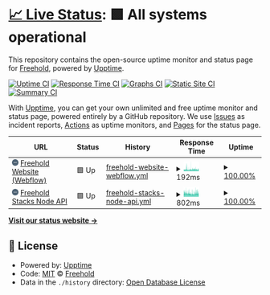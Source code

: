 # [📈 Live Status](https://JoinFreehold.github.io/freehold-status): <!--live status--> **🟩 All systems operational**

This repository contains the open-source uptime monitor and status page for [Freehold](https://joinfreehold.com), powered by [Upptime](https://github.com/upptime/upptime).

[![Uptime CI](https://github.com/JoinFreehold/freehold-status/workflows/Uptime%20CI/badge.svg)](https://github.com/upptime/upptime/actions?query=workflow%3A%22Uptime+CI%22)
[![Response Time CI](https://github.com/JoinFreehold/freehold-status/workflows/Response%20Time%20CI/badge.svg)](https://github.com/upptime/upptime/actions?query=workflow%3A%22Response+Time+CI%22)
[![Graphs CI](https://github.com/JoinFreehold/freehold-status/workflows/Graphs%20CI/badge.svg)](https://github.com/upptime/upptime/actions?query=workflow%3A%22Graphs+CI%22)
[![Static Site CI](https://github.com/JoinFreehold/freehold-status/workflows/Static%20Site%20CI/badge.svg)](https://github.com/upptime/upptime/actions?query=workflow%3A%22Static+Site+CI%22)
[![Summary CI](https://github.com/JoinFreehold/freehold-status/workflows/Summary%20CI/badge.svg)](https://github.com/upptime/upptime/actions?query=workflow%3A%22Summary+CI%22)

With [Upptime](https://upptime.js.org), you can get your own unlimited and free uptime monitor and status page, powered entirely by a GitHub repository. We use [Issues](https://github.com/JoinFreehold/freehold-status/issues) as incident reports, [Actions](https://github.com/JoinFreehold/freehold-status/actions) as uptime monitors, and [Pages](https://JoinFreehold.github.io/freehold-status) for the status page.

<!--start: status pages-->
<!-- This summary is generated by Upptime (https://github.com/upptime/upptime) -->
<!-- Do not edit this manually, your changes will be overwritten -->
<!-- prettier-ignore -->
| URL | Status | History | Response Time | Uptime |
| --- | ------ | ------- | ------------- | ------ |
| <img alt="" src="https://raw.githubusercontent.com/JoinFreehold/freehold-status/master/assets/freehold-icon-blue.png" height="13"> [Freehold Website (Webflow)](https://www.joinfreehold.com) | 🟩 Up | [freehold-website-webflow.yml](https://github.com/JoinFreehold/freehold-status/commits/HEAD/history/freehold-website-webflow.yml) | <details><summary><img alt="Response time graph" src="./graphs/freehold-website-webflow/response-time-week.png" height="20"> 192ms</summary><br><a href="https://status.joinfreehold.com/history/freehold-website-webflow"><img alt="Response time 218" src="https://img.shields.io/endpoint?url=https%3A%2F%2Fraw.githubusercontent.com%2FJoinFreehold%2Ffreehold-status%2FHEAD%2Fapi%2Ffreehold-website-webflow%2Fresponse-time.json"></a><br><a href="https://status.joinfreehold.com/history/freehold-website-webflow"><img alt="24-hour response time 184" src="https://img.shields.io/endpoint?url=https%3A%2F%2Fraw.githubusercontent.com%2FJoinFreehold%2Ffreehold-status%2FHEAD%2Fapi%2Ffreehold-website-webflow%2Fresponse-time-day.json"></a><br><a href="https://status.joinfreehold.com/history/freehold-website-webflow"><img alt="7-day response time 192" src="https://img.shields.io/endpoint?url=https%3A%2F%2Fraw.githubusercontent.com%2FJoinFreehold%2Ffreehold-status%2FHEAD%2Fapi%2Ffreehold-website-webflow%2Fresponse-time-week.json"></a><br><a href="https://status.joinfreehold.com/history/freehold-website-webflow"><img alt="30-day response time 206" src="https://img.shields.io/endpoint?url=https%3A%2F%2Fraw.githubusercontent.com%2FJoinFreehold%2Ffreehold-status%2FHEAD%2Fapi%2Ffreehold-website-webflow%2Fresponse-time-month.json"></a><br><a href="https://status.joinfreehold.com/history/freehold-website-webflow"><img alt="1-year response time 218" src="https://img.shields.io/endpoint?url=https%3A%2F%2Fraw.githubusercontent.com%2FJoinFreehold%2Ffreehold-status%2FHEAD%2Fapi%2Ffreehold-website-webflow%2Fresponse-time-year.json"></a></details> | <details><summary><a href="https://status.joinfreehold.com/history/freehold-website-webflow">100.00%</a></summary><a href="https://status.joinfreehold.com/history/freehold-website-webflow"><img alt="All-time uptime 100.00%" src="https://img.shields.io/endpoint?url=https%3A%2F%2Fraw.githubusercontent.com%2FJoinFreehold%2Ffreehold-status%2FHEAD%2Fapi%2Ffreehold-website-webflow%2Fuptime.json"></a><br><a href="https://status.joinfreehold.com/history/freehold-website-webflow"><img alt="24-hour uptime 100.00%" src="https://img.shields.io/endpoint?url=https%3A%2F%2Fraw.githubusercontent.com%2FJoinFreehold%2Ffreehold-status%2FHEAD%2Fapi%2Ffreehold-website-webflow%2Fuptime-day.json"></a><br><a href="https://status.joinfreehold.com/history/freehold-website-webflow"><img alt="7-day uptime 100.00%" src="https://img.shields.io/endpoint?url=https%3A%2F%2Fraw.githubusercontent.com%2FJoinFreehold%2Ffreehold-status%2FHEAD%2Fapi%2Ffreehold-website-webflow%2Fuptime-week.json"></a><br><a href="https://status.joinfreehold.com/history/freehold-website-webflow"><img alt="30-day uptime 100.00%" src="https://img.shields.io/endpoint?url=https%3A%2F%2Fraw.githubusercontent.com%2FJoinFreehold%2Ffreehold-status%2FHEAD%2Fapi%2Ffreehold-website-webflow%2Fuptime-month.json"></a><br><a href="https://status.joinfreehold.com/history/freehold-website-webflow"><img alt="1-year uptime 100.00%" src="https://img.shields.io/endpoint?url=https%3A%2F%2Fraw.githubusercontent.com%2FJoinFreehold%2Ffreehold-status%2FHEAD%2Fapi%2Ffreehold-website-webflow%2Fuptime-year.json"></a></details>
| <img alt="" src="https://raw.githubusercontent.com/JoinFreehold/freehold-status/master/assets/freehold-icon-blue.png" height="13"> [Freehold Stacks Node API](https://stacks-node.joinfreehold.com/v2/info) | 🟩 Up | [freehold-stacks-node-api.yml](https://github.com/JoinFreehold/freehold-status/commits/HEAD/history/freehold-stacks-node-api.yml) | <details><summary><img alt="Response time graph" src="./graphs/freehold-stacks-node-api/response-time-week.png" height="20"> 802ms</summary><br><a href="https://status.joinfreehold.com/history/freehold-stacks-node-api"><img alt="Response time 557" src="https://img.shields.io/endpoint?url=https%3A%2F%2Fraw.githubusercontent.com%2FJoinFreehold%2Ffreehold-status%2FHEAD%2Fapi%2Ffreehold-stacks-node-api%2Fresponse-time.json"></a><br><a href="https://status.joinfreehold.com/history/freehold-stacks-node-api"><img alt="24-hour response time 828" src="https://img.shields.io/endpoint?url=https%3A%2F%2Fraw.githubusercontent.com%2FJoinFreehold%2Ffreehold-status%2FHEAD%2Fapi%2Ffreehold-stacks-node-api%2Fresponse-time-day.json"></a><br><a href="https://status.joinfreehold.com/history/freehold-stacks-node-api"><img alt="7-day response time 802" src="https://img.shields.io/endpoint?url=https%3A%2F%2Fraw.githubusercontent.com%2FJoinFreehold%2Ffreehold-status%2FHEAD%2Fapi%2Ffreehold-stacks-node-api%2Fresponse-time-week.json"></a><br><a href="https://status.joinfreehold.com/history/freehold-stacks-node-api"><img alt="30-day response time 796" src="https://img.shields.io/endpoint?url=https%3A%2F%2Fraw.githubusercontent.com%2FJoinFreehold%2Ffreehold-status%2FHEAD%2Fapi%2Ffreehold-stacks-node-api%2Fresponse-time-month.json"></a><br><a href="https://status.joinfreehold.com/history/freehold-stacks-node-api"><img alt="1-year response time 557" src="https://img.shields.io/endpoint?url=https%3A%2F%2Fraw.githubusercontent.com%2FJoinFreehold%2Ffreehold-status%2FHEAD%2Fapi%2Ffreehold-stacks-node-api%2Fresponse-time-year.json"></a></details> | <details><summary><a href="https://status.joinfreehold.com/history/freehold-stacks-node-api">100.00%</a></summary><a href="https://status.joinfreehold.com/history/freehold-stacks-node-api"><img alt="All-time uptime 100.00%" src="https://img.shields.io/endpoint?url=https%3A%2F%2Fraw.githubusercontent.com%2FJoinFreehold%2Ffreehold-status%2FHEAD%2Fapi%2Ffreehold-stacks-node-api%2Fuptime.json"></a><br><a href="https://status.joinfreehold.com/history/freehold-stacks-node-api"><img alt="24-hour uptime 100.00%" src="https://img.shields.io/endpoint?url=https%3A%2F%2Fraw.githubusercontent.com%2FJoinFreehold%2Ffreehold-status%2FHEAD%2Fapi%2Ffreehold-stacks-node-api%2Fuptime-day.json"></a><br><a href="https://status.joinfreehold.com/history/freehold-stacks-node-api"><img alt="7-day uptime 100.00%" src="https://img.shields.io/endpoint?url=https%3A%2F%2Fraw.githubusercontent.com%2FJoinFreehold%2Ffreehold-status%2FHEAD%2Fapi%2Ffreehold-stacks-node-api%2Fuptime-week.json"></a><br><a href="https://status.joinfreehold.com/history/freehold-stacks-node-api"><img alt="30-day uptime 100.00%" src="https://img.shields.io/endpoint?url=https%3A%2F%2Fraw.githubusercontent.com%2FJoinFreehold%2Ffreehold-status%2FHEAD%2Fapi%2Ffreehold-stacks-node-api%2Fuptime-month.json"></a><br><a href="https://status.joinfreehold.com/history/freehold-stacks-node-api"><img alt="1-year uptime 100.00%" src="https://img.shields.io/endpoint?url=https%3A%2F%2Fraw.githubusercontent.com%2FJoinFreehold%2Ffreehold-status%2FHEAD%2Fapi%2Ffreehold-stacks-node-api%2Fuptime-year.json"></a></details>

<!--end: status pages-->

[**Visit our status website →**](https://JoinFreehold.github.io/freehold-status)

## 📄 License

- Powered by: [Upptime](https://github.com/upptime/upptime)
- Code: [MIT](./LICENSE) © [Freehold](https://joinfreehold.com)
- Data in the `./history` directory: [Open Database License](https://opendatacommons.org/licenses/odbl/1-0/)
